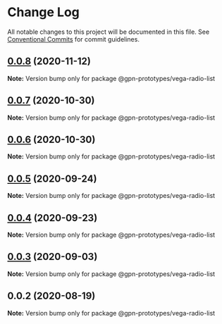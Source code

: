 # Change Log

All notable changes to this project will be documented in this file.
See [Conventional Commits](https://conventionalcommits.org) for commit guidelines.

## [0.0.8](https://github.com/gpn-prototypes/vega-ui/compare/@gpn-prototypes/vega-radio-list@0.0.7...@gpn-prototypes/vega-radio-list@0.0.8) (2020-11-12)

**Note:** Version bump only for package @gpn-prototypes/vega-radio-list





## [0.0.7](https://github.com/gpn-prototypes/vega-ui/compare/@gpn-prototypes/vega-radio-list@0.0.6...@gpn-prototypes/vega-radio-list@0.0.7) (2020-10-30)

**Note:** Version bump only for package @gpn-prototypes/vega-radio-list





## [0.0.6](https://github.com/gpn-prototypes/vega-ui/compare/@gpn-prototypes/vega-radio-list@0.0.5...@gpn-prototypes/vega-radio-list@0.0.6) (2020-10-30)

**Note:** Version bump only for package @gpn-prototypes/vega-radio-list





## [0.0.5](https://github.com/gpn-prototypes/vega-ui/compare/@gpn-prototypes/vega-radio-list@0.0.4...@gpn-prototypes/vega-radio-list@0.0.5) (2020-09-24)

**Note:** Version bump only for package @gpn-prototypes/vega-radio-list





## [0.0.4](https://github.com/gpn-prototypes/vega-ui/compare/@gpn-prototypes/vega-radio-list@0.0.3...@gpn-prototypes/vega-radio-list@0.0.4) (2020-09-23)

**Note:** Version bump only for package @gpn-prototypes/vega-radio-list





## [0.0.3](https://github.com/gpn-prototypes/vega-ui/compare/@gpn-prototypes/vega-radio-list@0.0.2...@gpn-prototypes/vega-radio-list@0.0.3) (2020-09-03)

**Note:** Version bump only for package @gpn-prototypes/vega-radio-list





## 0.0.2 (2020-08-19)

**Note:** Version bump only for package @gpn-prototypes/vega-radio-list

